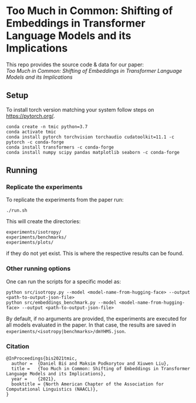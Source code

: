 # Too Much in Common: Shifting of Embeddings in Transformer Language Models and its Implications
This repo provides the source code & data for our paper: \
_Too Much in Common: Shifting of Embeddings in Transformer Language Models and its Implications_

## Setup
To install torch version matching your system follow steps on https://pytorch.org/.

```
conda create -n tmic python=3.7
conda activate tmic
conda install pytorch torchvision torchaudio cudatoolkit=11.1 -c pytorch -c conda-forge
conda install transformers -c conda-forge
conda install numpy scipy pandas matplotlib seaborn -c conda-forge
```

## Running

### Replicate the experiments
To replicate the experiments from the paper run:

```
./run.sh
```
This will create the directories:
```
experiments/isotropy/
experiments/benchmarks/
experiments/plots/
```
if they do not yet exist. This is where the respective results can be found. 

### Other running options

One can run the scripts for a specific model as:

```
python src/isotropy.py --model <model-name-from-hugging-face> --output <path-to-output-json-file>
python src/embeddings_benchmark.py --model <model-name-from-hugging-face> --output <path-to-output-json-file>
```

By default, if no arguments are provided, the experiments are executed for all models evaluated in the paper. 
In that case, the results are saved in `experiments/<isotropy|benchmarks>/dmYHMS.json`.

### Citation

```
@InProceedings{bis2021tmic,
  author =  {Daniel Biś and Maksim Podkorytov and Xiuwen Liu},
  title =   {Too Much in Common: Shifting of Embeddings in Transformer Language Models and its Implications},
  year =    {2021},  
  booktitle = {North American Chapter of the Association for Computational Linguistics (NAACL)},  
}
```

